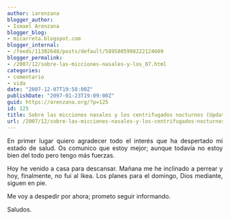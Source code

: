 ```yaml
---
author: iarenzana
blogger_author:
- Ismael Arenzana
blogger_blog:
- micarreta.blogspot.com
blogger_internal:
- /feeds/11302648/posts/default/5895805998222124609
blogger_permalink:
- /2007/12/sobre-las-micciones-nasales-y-los_07.html
categories:
- comentario
- vida
date: "2007-12-07T19:58:00Z"
publishDate: "2097-01-23T19:09:00Z"
guid: https://arenzana.org/?p=125
id: 125
title: Sobre las micciones nasales y los centrifugados nocturnos (Update 1)
url: /2007/12/sobre-las-micciones-nasales-y-los-centrifugados-nocturnos-update-1/
---
```

<p style="text-align: justify;">
  En primer lugar quiero agradecer todo el interés que ha despertado mi estado de salud. Os comunico que estoy mejor; aunque todavía no estoy bien del todo pero tengo más fuerzas.
</p>

<p style="text-align: justify;">
  Hoy he venido a casa para descansar. Mañana me he inclinado a perrear y hoy, finalmente, no fui al Ikea. Los planes para el domingo, Dios mediante, siguen en pie.
</p>

<p style="text-align: justify;">
  Me voy a despedir por ahora; prometo seguir informando.
</p>

<p style="text-align: justify;">
  Saludos.
</p>
